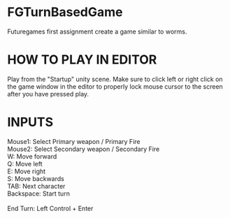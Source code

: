 # FGTurnBasedGame
Futuregames first assignment create a game similar to worms.

# HOW TO PLAY IN EDITOR
Play from the "Startup" unity scene. Make sure to click left or right click on the game window in the editor to properly lock mouse cursor to the screen after you have pressed play.

# INPUTS
Mouse1: Select Primary weapon / Primary Fire <br>
Mouse2: Select Secondary weapon / Secondary Fire <br>
W: Move forward <br>
Q: Move left <br>
E: Move right <br>
S: Move backwards <br>
TAB: Next character <br>
Backspace: Start turn <br>
 <br>
End Turn: Left Control + Enter <br>
